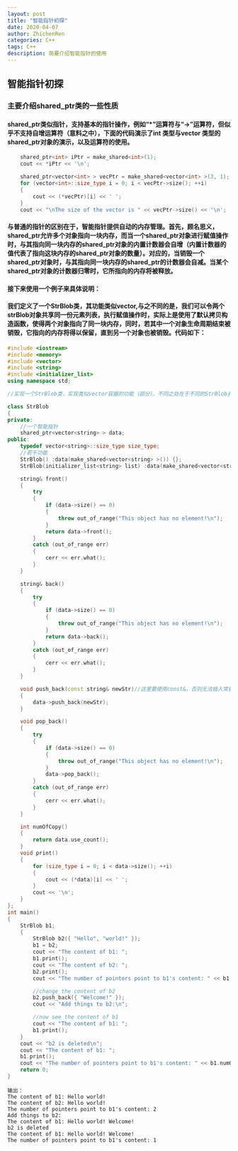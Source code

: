 ```yaml
---
layout: post
title: "智能指针初探"
date: 2020-04-07
author: ZhichenRen
categories: C++
tags: C++
description: 简要介绍智能指针的使用
---
```


## 智能指针初探

### 主要介绍shared_ptr类的一些性质

#### shared_ptr类似指针，支持基本的指针操作，例如“*”运算符与“->”运算符，但似乎不支持自增运算符（意料之中），下面的代码演示了int 类型与vector <int>类型的shared_ptr对象的演示，以及运算符的使用。

```c++
	shared_ptr<int> iPtr = make_shared<int>(1);
	cout << *iPtr << '\n';

	shared_ptr<vector<int> > vecPtr = make_shared<vector<int> >(3, 1);
	for (vector<int>::size_type i = 0; i < vecPtr->size(); ++i)
	{
		cout << (*vecPtr)[i] << ' ';
	}
	cout << "\nThe size of the vector is " << vecPtr->size() << '\n';
```

#### 与普通的指针的区别在于，智能指针提供自动的内存管理。首先，顾名思义，shared_ptr允许多个对象指向一块内存，而当一个shared_ptr对象进行赋值操作时，与其指向同一块内存的shared_ptr对象的内置计数器会自增（内置计数器的值代表了指向这块内存的shared_ptr对象的数量）。对应的，当销毁一个shared_ptr对象时，与其指向同一块内存的shared_ptr的计数器会自减。当某个shared_ptr对象的计数器归零时，它所指向的内存将被释放。

#### 接下来使用一个例子来具体说明：

#### 我们定义了一个StrBlob类，其功能类似vector<string>,与之不同的是，我们可以令两个strBlob对象共享同一份元素列表，执行赋值操作时，实际上是使用了默认拷贝构造函数，使得两个对象指向了同一块内存，同时，若其中一个对象生命周期结束被销毁，它指向的内存将得以保留，直到另一个对象也被销毁。代码如下：

```c++
#include <iostream>
#include <memory>
#include <vector>
#include <string>
#include <initializer_list>
using namespace std;

//实现一个StrBlob类，实现类似vector容器的功能（部分），不同之处在于不同的StrBlob对象共享同一份元素列表

class StrBlob
{
private:
	//一个智能指针
	shared_ptr<vector<string> > data;
public:
	typedef vector<string>::size_type size_type;
	//若干功能
	StrBlob() :data(make_shared<vector<string> >()) {};
	StrBlob(initializer_list<string> list) :data(make_shared<vector<string> >(list)) {};

	string& front()
	{
		try
		{
			if (data->size() == 0)
			{
				throw out_of_range("This object has no element!\n");
			}
			return data->front();
		}
		catch (out_of_range err)
		{
			cerr << err.what();
		}
	}

	string& back()
	{
		try
		{
			if (data->size() == 0)
			{
				throw out_of_range("This object has no element!\n");
			}
			return data->back();
		}
		catch (out_of_range err)
		{
			cerr << err.what();
		}
	}

	void push_back(const string& newStr)//这里要使用const&，否则无法插入常量字符串，且底层const在传入参数时可被忽略，普通的string也可以作为参数
	{
		data->push_back(newStr);
	}

	void pop_back()
	{
		try
		{
			if (data->size() == 0)
			{
				throw out_of_range("This object has no element!\n");
			}
			data->pop_back();
		}
		catch (out_of_range err)
		{
			cerr << err.what();
		}
	}

	int numOfCopy()
	{
		return data.use_count();
	}
	void print()
	{
		for (size_type i = 0; i < data->size(); ++i)
		{
			cout << (*data)[i] << ' ';
		}
		cout << '\n';
	}
};
int main()
{
	StrBlob b1;
	{
		StrBlob b2({ "Hello", "world!" });
		b1 = b2;
		cout << "The content of b1: ";
		b1.print();
		cout << "The content of b2: ";
		b2.print();
		cout << "The number of pointers point to b1's content: " << b1.numOfCopy() << '\n';

		//change the content of b2
		b2.push_back({ "Welcome!" });
        cout << "Add things to b2:\n";

		//now see the content of b1
		cout << "The content of b1: ";
		b1.print();
	}
    cout << "b2 is deleted\n";
	cout << "The content of b1: ";
	b1.print();
	cout << "The number of pointers point to b1's content: " << b1.numOfCopy() << '\n';
	return 0;
}
```

```
输出：
The content of b1: Hello world!
The content of b2: Hello world!
The number of pointers point to b1's content: 2
Add things to b2:
The content of b1: Hello world! Welcome!
b2 is deleted
The content of b1: Hello world! Welcome!
The number of pointers point to b1's content: 1
```

